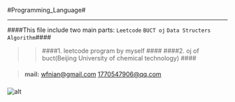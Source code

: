 
#Programming_Language#
___


####This file include two main parts: `Leetcode` `BUCT oj` `Data Structers` `Algorithm`####
 
>>####1. leetcode program by myself  ####
>>####2. oj of buct(Beijing University of chemical technology) ####

####
 
>**mail:**
<wfnian@gmail.com>
<1770547906@qq.com>


#####
   ![alt](https://pic3.zhimg.com/v2-ad582cdbe127ee352dc08c74d24506e2_xl.jpg "logo : little nightmares_little_six")        

